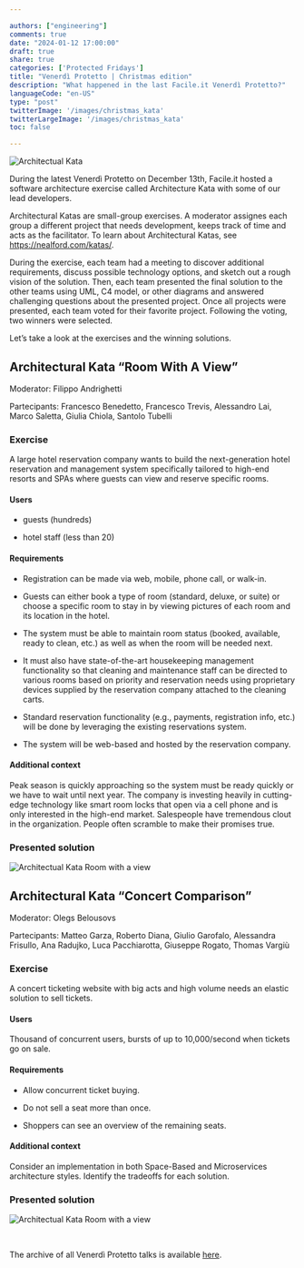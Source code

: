 ```yaml
---

authors: ["engineering"]
comments: true
date: "2024-01-12 17:00:00"
draft: true
share: true
categories: ['Protected Fridays']
title: "Venerdì Protetto | Christmas edition"
description: "What happened in the last Facile.it Venerdì Protetto?"
languageCode: "en-US"
type: "post"
twitterImage: '/images/christmas_kata'
twitterLargeImage: '/images/christmas_kata'
toc: false

---
```


![Architectual Kata](/static/images/venerdì_protetto/vp_christmas.png)

During the latest Venerdì Protetto on December 13th, Facile.it hosted a software architecture exercise called Architecture Kata with some of our lead developers. 

Architectural Katas are small-group exercises. A moderator assignes each group a different project that needs development, keeps track of time and acts as the facilitator. To learn about Architectural Katas, see https://nealford.com/katas/.

During the exercise, each team had a meeting to discover additional requirements, discuss possible technology options, and sketch out a rough vision of the solution. Then, each team presented the final solution to the other teams using UML, C4 model, or other diagrams and answered challenging questions about the presented project. Once all projects were presented, each team voted for their favorite project. Following the voting, two winners were selected.

Let’s take a look at the exercises and the winning solutions.

## Architectural Kata “Room With A View”

Moderator: Filippo Andrighetti

Partecipants: Francesco Benedetto, Francesco Trevis, Alessandro Lai, Marco Saletta, Giulia Chiola, Santolo Tubelli

### Exercise

A large hotel reservation company wants to build the next-generation hotel reservation and management system specifically tailored to high-end resorts and SPAs where guests can view and reserve specific rooms.

#### Users

- guests (hundreds)

- hotel staff (less than 20)

#### Requirements

- Registration can be made via web, mobile, phone call, or walk-in.

- Guests can either book a type of room (standard, deluxe, or suite) or choose a specific room to stay in by viewing pictures of each room and its location in the hotel.

- The system must be able to maintain room status (booked, available, ready to clean, etc.) as well as when the room will be needed next.

- It must also have state-of-the-art housekeeping management functionality so that cleaning and maintenance staff can be directed to various rooms based on priority and reservation needs using proprietary devices supplied by the reservation company attached to the cleaning carts.

- Standard reservation functionality (e.g., payments, registration info, etc.) will be done by leveraging the existing reservations system.

- The system will be web-based and hosted by the reservation company.

#### Additional context

Peak season is quickly approaching so the system must be ready quickly or we have to wait until next year. The company is investing heavily in cutting-edge technology like smart room locks that open via a cell phone and is only interested in the high-end market. Salespeople have tremendous clout in the organization. People often scramble to make their promises true.

### Presented solution

![Architectual Kata Room with a view](static/images/venerdì_protetto/architectual_kata_2_2023.png)

## Architectural Kata “Concert Comparison”

Moderator: Olegs Belousovs

Partecipants: Matteo Garza, Roberto Diana, Giulio Garofalo, Alessandra Frisullo, Ana Radujko, Luca Pacchiarotta, Giuseppe Rogato, Thomas Vargiù

### Exercise

A concert ticketing website with big acts and high volume needs an elastic solution to sell tickets.

#### Users

Thousand of concurrent users, bursts of up to 10,000/second when tickets go on sale.

#### Requirements

- Allow concurrent ticket buying.

- Do not sell a seat more than once.

- Shoppers can see an overview of the remaining seats.

#### Additional context

Consider an implementation in both Space-Based and Microservices architecture styles. Identify the tradeoffs for each solution.

### Presented solution

![Architectual Kata Room with a view](static/images/venerdì_protetto/architectual_kata_1_2023.png)

<br>


The archive of all Venerdì Protetto talks is available [here](/categories/protected-fridays).


<script type="application/ld+json">
{ 
    "@context": "https://schema.org",
    "genre":["SEO","JSON-LD"],
    "@type": "BlogPosting",
    "headline": "Venerdì Protetto | Christmas edition",
    "keywords": ["Architectural Kata"],
    "wordcount": "543",
    "publisher": {
        "@type": "Organization",
        "name": "Facile.it Engineering",
        "url": "https://engineering.facile.it/",
        "logo": {
            "@type": "ImageObject",
            "url": "https://engineering.facile.it/images/logo_engineering.png",
            "width":"1057",
            "height":"244"
        }
    },
    "url": "https://engineering.facile.it/blog/eng/v-protetto9-6-2023/",
    "image": "https://engineering.facile.it/images/venerdì_protetto/vp_christmas.png",
    "datePublished": "2023-12-04",
    "dateCreated": "2023-01-12",
    "dateModified": "2023-01-12",
    "inLanguage": "en-US",
    "isFamilyFriendly": "true",
    "description": "Venerdì Protetto Christmas edition: Architectural Kata",
    "author": {
        "@type": "Person",
        "name": "Ana",
        "url": "https://www.linkedin.com/in/ana-radujko"
    }
}
</script>